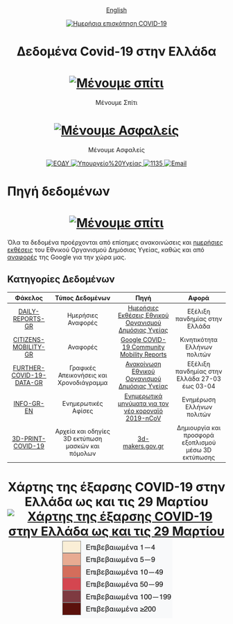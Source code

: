 <p align="center">
  <a href="https://github.com/estamos/COVID-19-GR-DATA/blob/master/README_EN.md">English</a>
</p>

<div align="center">
  <a href="https://covid19.gov.gr/covid19-live-analytics/">
    <img alt="Ημερήσια επισκόπηση COVID-19" src="https://img.shields.io/badge/Ημερήσια επισκόπηση-COVID%2019-blue.svg" />
  </a>
</div>


<h1 align="center">Δεδομένα Covid-19 στην Ελλάδα
<h1 align="center">
  <a href="https://menoumespiti.gr/" title="Μένουμε Σπίτι">
    <img alt="Μένουμε σπίτι" src="https://menoumespiti.gr/wp-content/uploads/2020/03/menoume_spiti-600-600-plain.svg" width="164px" height="189px" />
  </a>
  <br />
</h1>
<p align="center">
  Μένουμε Σπίτι
</p>


<h1 align="center">
  <a href="https://menoumespiti.gr/" title="Μένουμε Ασφαλείς">
    <img alt="Μένουμε Ασφαλείς" src="https://covid19.gov.gr/wp-content/uploads/2020/05/menoume_asfaleis_blue.svg"
 width="164px" height="189px" />
  </a>
  <br />
</h1>
<p align="center">
  Μένουμε Ασφαλείς
</p>



<div align="center">
  <a href="https://eody.gov.gr/">
    <img alt="ΕΟΔΥ" src="https://img.shields.io/badge/ΕΟΔΥ-blue.svg" />
  </a>
  <a href="https://www.moh.gov.gr/">
    <img alt="Υπουργείο%20Υγείας" src="https://img.shields.io/badge/Υπουργείο%20Υγείας-orange.svg" />
  </a>
  <a href="tel:1135">
    <img alt="1135" src="https://img.shields.io/badge/1135-green.svg" />
  </a>  
  <a href="mailto:info@eody.gov.gr">
    <img alt="Email" src="https://img.shields.io/badge/info@eody.gov.gr-red.svg" />
  </a>
</div>

# Πηγή δεδομένων
<h1 align="center">
  <a href="https://eody.gov.gr/" title="Εθνικός Οργανισμός Δημόσιας Υγείας">
    <img alt="Μένουμε σπίτι" src="https://eody.gov.gr/wp-content/themes/egritosTpl/images/eody-el.png" width="164px" height="189px" />
  </a>
</h1>

Όλα τα δεδομένα προέρχονται από επίσημες ανακοινώσεις και [ημερήσιες εκθέσεις](https://eody.gov.gr/epidimiologika-statistika-dedomena/imerisies-ektheseis-covid-19/) του Εθνικού Οργανισμού Δημόσιας Υγείας, καθώς και από [αναφορές](https://www.google.com/covid19/mobility/) της Google για την χώρα μας.

## Κατηγορίες Δεδομένων

Φάκελος | Τύπος Δεδομένων | Πηγή | Αφορά
:------:|:--------:|:--------:|:--------:|
[DAILY-REPORTS-GR](https://github.com/estamos/COVID-19-GR-DATA/tree/master/DAILY-REPORTS-GR) | Ημερήσιες Αναφορές | [Ημερήσιες Εκθέσεις Εθνικού Οργανισμού Δημόσιας Υγείας](https://eody.gov.gr/epidimiologika-statistika-dedomena/imerisies-ektheseis-covid-19/) | Εξέλιξη πανδημίας στην Ελλάδα
[CITIZENS-MOBILITY-GR](https://github.com/estamos/COVID-19-GR-DATA/tree/master/CITIZENS-MOBILITY-GR) | Αναφορές | [Google COVID-19 Community Mobility Reports](https://www.google.com/covid19/mobility/) | Κινητικότητα Ελλήνων πολιτών
[FURTHER-COVID-19-DATA-GR](https://github.com/estamos/COVID-19-GR-DATA/tree/master/FURTHER-COVID-19-DATA-GR) | Γραφικές Απεικονήσεις και Χρονοδιάγραμμα | [Ανακοίνωση Εθνικού Οργανισμού Δημόσιας Υγείας](https://eody.gov.gr/en/further-covid-19-data-from-greece/) | Εξέλιξη πανδημίας στην Ελλάδα 27-03 έως 03-04
[INFO-GR-EN](https://github.com/estamos/COVID-19-GR-DATA/tree/master/INFO-GR-EN) | Ενημερωτικές Αφίσες | [Ενημερωτικά μηνύματα για τον νέο κοροναϊό 2019-nCoV](https://eody.gov.gr/enimerotika-minymata-gia-ton-neo-koronaio-2019-ncov/) | Ενημέρωση Ελλήνων πολιτών
[3D-PRINT-COVID-19](https://github.com/estamos/COVID-19-GR-DATA/tree/master/3D-PRINT-COVID-19) | Αρχεία και οδηγίες 3D εκτύπωση μασκών και πόμολων | [3d-makers.gov.gr](https://3d-makers.gov.gr/) | Δημιουργία και προσφορά εξοπλισμού μέσω 3D εκτύπωσης

<h1 align="center">Χάρτης της έξαρσης COVID-19 στην Ελλάδα ως και τις 29 Μαρτίου
  <a href="https://el.wikipedia.org/wiki/%CE%A0%CE%B1%CE%BD%CE%B4%CE%B7%CE%BC%CE%AF%CE%B1_%CF%84%CE%BF%CF%85_%CE%BA%CE%BF%CF%81%CE%BF%CE%BD%CE%BF%CF%8A%CE%BF%CF%8D_%CF%83%CF%84%CE%B7%CE%BD_%CE%95%CE%BB%CE%BB%CE%AC%CE%B4%CE%B1_%CF%84%CE%BF_2020" title="Χάρτης της έξαρσης COVID-19 στην Ελλάδα ως και τις 29 Μαρτίου">
    <img alt="Χάρτης της έξαρσης COVID-19 στην Ελλάδα ως και τις 29 Μαρτίου" src="https://upload.wikimedia.org/wikipedia/commons/thumb/7/79/COVID-19_Outbreak_Cases_in_Greece_per_regional_unit_%28prefecture%29.svg/2498px-COVID-19_Outbreak_Cases_in_Greece_per_regional_unit_%28prefecture%29.svg.png" />
    <img alt="Χάρτης της έξαρσης COVID-19 στην Ελλάδα ως και τις 29 Μαρτίου" src="https://raw.githubusercontent.com/estamos/COVID-19-GR-DATA/master/FURTHER-COVID-19-DATA-GR/COVID-19_Outbreak_Cases_in_Greece_per_regional_unit.png" width="258px" height="183px"/>    
  </a>
  <br />
</h1>

